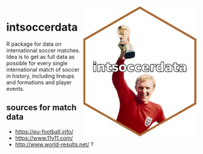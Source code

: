 <img src = "hex_sticker/hex_sticker.png" align = "right" width = "300"/>


# intsoccerdata
R package for data on international soccer matches. Idea is to get as full data as possible for every single international match of soccer in history, including lineups and formations and player events.


## sources for match data

- https://eu-football.info/
- https://www.11v11.com/
- http://www.world-results.net/ ?
